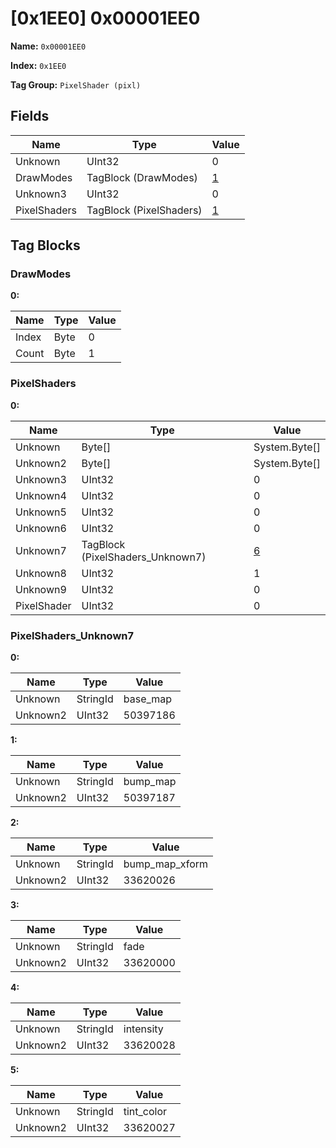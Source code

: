 # [0x1EE0] 0x00001EE0

**Name:** ```0x00001EE0```

**Index:** ```0x1EE0```

**Tag Group:** ```PixelShader (pixl)```

## Fields

Name	| Type	| Value
---	|---	|---	|
Unknown	|UInt32	|0
DrawModes	|TagBlock (DrawModes)	|[1](#drawmodes)
Unknown3	|UInt32	|0
PixelShaders	|TagBlock (PixelShaders)	|[1](#pixelshaders)


## Tag Blocks

### DrawModes

**0:**

Name	| Type	| Value
---	|---	|---	|
Index	|Byte	|0
Count	|Byte	|1


### PixelShaders

**0:**

Name	| Type	| Value
---	|---	|---	|
Unknown	|Byte[]	|System.Byte[]
Unknown2	|Byte[]	|System.Byte[]
Unknown3	|UInt32	|0
Unknown4	|UInt32	|0
Unknown5	|UInt32	|0
Unknown6	|UInt32	|0
Unknown7	|TagBlock (PixelShaders_Unknown7)	|[6](#pixelshaders_unknown7)
Unknown8	|UInt32	|1
Unknown9	|UInt32	|0
PixelShader	|UInt32	|0


### PixelShaders_Unknown7

**0:**

Name	| Type	| Value
---	|---	|---	|
Unknown	|StringId	|base_map
Unknown2	|UInt32	|50397186


**1:**

Name	| Type	| Value
---	|---	|---	|
Unknown	|StringId	|bump_map
Unknown2	|UInt32	|50397187


**2:**

Name	| Type	| Value
---	|---	|---	|
Unknown	|StringId	|bump_map_xform
Unknown2	|UInt32	|33620026


**3:**

Name	| Type	| Value
---	|---	|---	|
Unknown	|StringId	|fade
Unknown2	|UInt32	|33620000


**4:**

Name	| Type	| Value
---	|---	|---	|
Unknown	|StringId	|intensity
Unknown2	|UInt32	|33620028


**5:**

Name	| Type	| Value
---	|---	|---	|
Unknown	|StringId	|tint_color
Unknown2	|UInt32	|33620027


